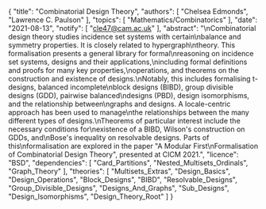 {
    "title": "Combinatorial Design Theory",
    "authors": [
        "Chelsea Edmonds",
        "Lawrence C. Paulson"
    ],
    "topics": [
        "Mathematics/Combinatorics"
    ],
    "date": "2021-08-13",
    "notify": [
        "cle47@cam.ac.uk"
    ],
    "abstract": "\nCombinatorial design theory studies incidence set systems with certain\nbalance and symmetry properties. It is closely related to hypergraph\ntheory. This formalisation presents a general library for formal\nreasoning on incidence set systems, designs and their applications,\nincluding formal definitions and proofs for many key properties,\noperations, and theorems on the construction and existence of designs.\nNotably, this includes formalising t-designs, balanced incomplete\nblock designs (BIBD), group divisible designs (GDD), pairwise balanced\ndesigns (PBD), design isomorphisms, and the relationship between\ngraphs and designs. A locale-centric approach has been used to manage\nthe relationships between the many different types of designs.\nTheorems of particular interest include the necessary conditions for\nexistence of a BIBD, Wilson's construction on GDDs, and\nBose's inequality on resolvable designs. Parts of this\nformalisation are explored in the paper \"A Modular First\nFormalisation of Combinatorial Design Theory\", presented at CICM 2021.",
    "licence": "BSD",
    "dependencies": [
        "Card_Partitions",
        "Nested_Multisets_Ordinals",
        "Graph_Theory"
    ],
    "theories": [
        "Multisets_Extras",
        "Design_Basics",
        "Design_Operations",
        "Block_Designs",
        "BIBD",
        "Resolvable_Designs",
        "Group_Divisible_Designs",
        "Designs_And_Graphs",
        "Sub_Designs",
        "Design_Isomorphisms",
        "Design_Theory_Root"
    ]
}